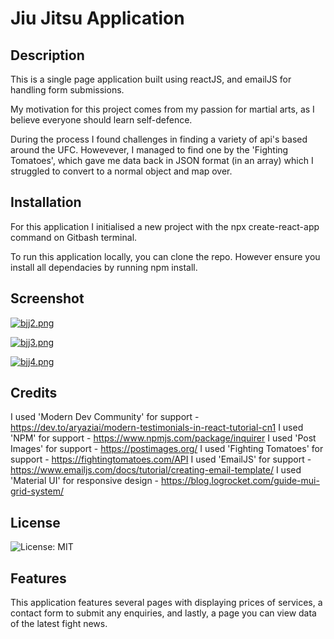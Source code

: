 # Jiu Jitsu Application

## Description

This is a single page application built using reactJS, and emailJS for handling form submissions.

My motivation for this project comes from my passion for martial arts, as I believe everyone should learn self-defence. 

During the process I found challenges in finding a variety of api's based around the UFC. Howevever, I managed to find one by the 'Fighting Tomatoes', which gave me data back in JSON format (in an array) which I struggled to convert to a normal object and map over.

## Installation

For this application I initialised a new project with the npx create-react-app command on Gitbash terminal. 

To run this application locally, you can clone the repo. However ensure you install all dependacies by running npm install.


## Screenshot

[![bjj2.png](https://i.postimg.cc/GmTddgKf/bjj2.png)](https://postimg.cc/nXx61k6K)

[![bjj3.png](https://i.postimg.cc/XY5STG7S/bjj3.png)](https://postimg.cc/w19GNBm0)

[![bjj4.png](https://i.postimg.cc/0QWB6P20/bjj4.png)](https://postimg.cc/PpD49GDC)

## Credits

I used 'Modern Dev Community' for support - https://dev.to/aryaziai/modern-testimonials-in-react-tutorial-cn1
I used 'NPM' for support - https://www.npmjs.com/package/inquirer
I used 'Post Images' for support - https://postimages.org/
I used 'Fighting Tomatoes'  for support - https://fightingtomatoes.com/API
I used 'EmailJS' for support - https://www.emailjs.com/docs/tutorial/creating-email-template/
I used 'Material UI' for responsive design - https://blog.logrocket.com/guide-mui-grid-system/

## License

![License: MIT](https://img.shields.io/badge/License-MIT-yellow.svg)

## Features

This application features several pages with displaying prices of services, a contact form to submit any enquiries, and lastly, a page you can view data of the latest fight news.
